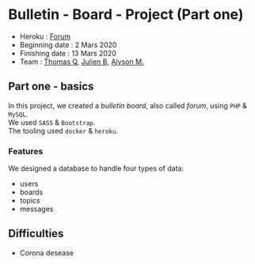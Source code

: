 # Bulletin - Board - Project (Part one)
- Heroku : [Forum](https://bulletin-board-project.herokuapp.com/index.php)
- Beginning date : 2 Mars 2020
- Finishing date : 13 Mars 2020
- Team : [Thomas Q](http://github.com/ThomasQuatresooz), [Julien B](http://github.com/Julien1988), [Alyson M.](http://github.com/Martaly) 

## Part one - basics

In this project, we created a _bulletin board_, also called _forum_, using `PHP` & `MySQL`.  
We used `SASS` & `Bootstrap`.  
The tooling used `docker` & `heroku`.

### Features

We designed a database to handle four types of data:

- users
- boards
- topics
- messages

## Difficulties 
- Corona desease


